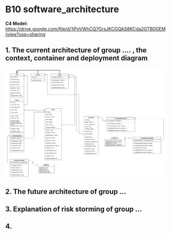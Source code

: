 # B10 software_architecture
**C4 Model:** https://drive.google.com/file/d/1iPoVWhCQ7GrsJKCGQAS8KCda2GTB0GEM/view?usp=sharing
## 1. The current architecture of group …. , the context, container and deployment diagram

![alt text](current.png)

## 2. The future architecture of group …
## 3. Explanation of risk storming of group …
## 4. 
